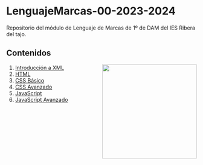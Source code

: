 # LenguajeMarcas-00-2023-2024
Repositorio del módulo de Lenguaje de Marcas de 1º de DAM del IES Ribera del tajo.
<h2>Contenidos</h2>
<picture> <img align="right" src="https://github.com/7oSkaaa/7oSkaaa/blob/main/Images/Right_Side.gif?raw=true" width = 250px></picture>
<ol>
  <li>
    <a href="https://github.com/Olmedo30/LenguajeMarcas-01-2023-2024">Introducción a XML</a>
  </li>
  <li>
    <a href="https://github.com/Olmedo30/LenguajeMarcas-02-2023-2024">HTML</a>
  </li>
  <li>
    <a href="">CSS Básico</a>
  </li>
  <li>
    <a href="">CSS Avanzado</a>
  </li>
  <li>
    <a href="">JavaScript</a>
  </li>
  <li>
    <a href="">JavaScript Avanzado</a>
  </li>
</ol>

